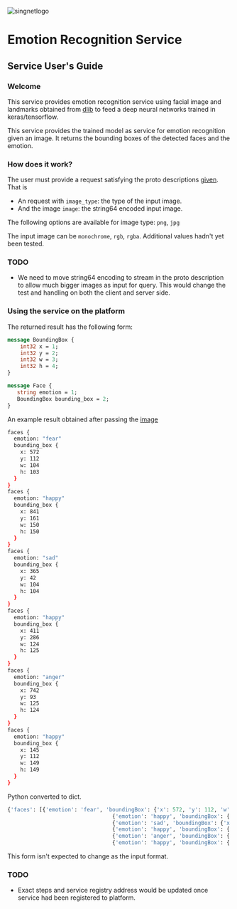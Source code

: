 ![singnetlogo](../assets/singnet-logo.jpg?raw=true 'SingularityNET')

# Emotion Recognition Service
## Service User's Guide

### Welcome
This service provides emotion recognition service using facial image and landmarks obtained from [dlib](dlib.net) to feed 
a deep neural networks trained in keras/tensorflow.

This service provides the trained model as service for emotion recognition given an image. It returns the bounding boxes of the detected 
faces and the emotion. 

### How does it work?

The user must provide a request satisfying the proto descriptions [given](../../service_spec/EmotionService.proto). That is

* An request with `image_type`: the type of the input image. 
* And the image `image`: the string64 encoded input image.

The following options are available for image type: `png`, `jpg`

The input image can be `monochrome`, `rgb`, `rgba`. Additional values hadn't yet been tested.
### TODO
- We need to move string64 encoding to stream in the proto description to allow much bigger images as input for query. This
would change the test and handling on both the client and server side.

### Using the service on the platform

The returned result has the following form: 
```proto
message BoundingBox {
	int32 x = 1;
	int32 y = 2;
	int32 w = 3;
	int32 h = 4;
}

message Face {
   string emotion = 1;
   BoundingBox bounding_box = 2;
}
```

An example result obtained after passing the [image](../../turtles.png)
```bash
faces {
  emotion: "fear"
  bounding_box {
    x: 572
    y: 112
    w: 104
    h: 103
  }
}
faces {
  emotion: "happy"
  bounding_box {
    x: 841
    y: 161
    w: 150
    h: 150
  }
}
faces {
  emotion: "sad"
  bounding_box {
    x: 365
    y: 42
    w: 104
    h: 104
  }
}
faces {
  emotion: "happy"
  bounding_box {
    x: 411
    y: 286
    w: 124
    h: 125
  }
}
faces {
  emotion: "anger"
  bounding_box {
    x: 742
    y: 93
    w: 125
    h: 124
  }
}
faces {
  emotion: "happy"
  bounding_box {
    x: 145
    y: 112
    w: 149
    h: 149
  }
}
```

Python converted to dict.
```python
{'faces': [{'emotion': 'fear', 'boundingBox': {'x': 572, 'y': 112, 'w': 104, 'h': 103}},
                                 {'emotion': 'happy', 'boundingBox': {'x': 841, 'y': 161, 'w': 150, 'h': 150}},
                                 {'emotion': 'sad', 'boundingBox': {'x': 365, 'y': 42, 'w': 104, 'h': 104}},
                                 {'emotion': 'happy', 'boundingBox': {'x': 411, 'y': 286, 'w': 124, 'h': 125}},
                                 {'emotion': 'anger', 'boundingBox': {'x': 742, 'y': 93, 'w': 125, 'h': 124}},
                                 {'emotion': 'happy', 'boundingBox': {'x': 145, 'y': 112, 'w': 149, 'h': 149}}]}
```

This form isn't expected to change as the input format. 

### TODO
- Exact steps and service registry address would be updated once service had been registered to platform.
